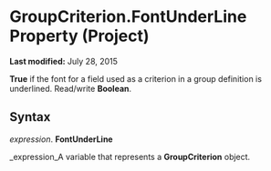 
# GroupCriterion.FontUnderLine Property (Project)

 **Last modified:** July 28, 2015

 **True** if the font for a field used as a criterion in a group definition is underlined. Read/write **Boolean**.

## Syntax

 _expression_. **FontUnderLine**

 _expression_A variable that represents a  **GroupCriterion** object.

